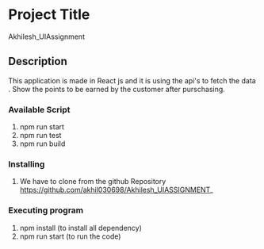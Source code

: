 # Project Title

Akhilesh_UIAssignment

## Description

This application is made in React js and it is using the api's to fetch the data . 
Show the points to be earned by the customer after purschasing.


### Available Script

1) npm run start
2) npm run test 
3) npm run build

### Installing

1) We have to clone from the github Repository 
https://github.com/akhil030698/Akhilesh_UIASSIGNMENT_

### Executing program

1) npm install (to install all dependency)
2) npm run start (to run the code)

